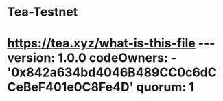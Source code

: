 # Tea-Testnet
# https://tea.xyz/what-is-this-file --- version: 1.0.0 codeOwners:   - '0x842a634bd4046B489CC0c6dCCeBeF401e0C8Fe4D' quorum: 1

